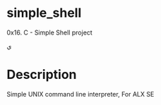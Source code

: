 # simple_shell
0x16. C - Simple Shell project

ي
# Description
Simple UNIX command line interpreter, For ALX SE
